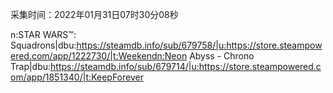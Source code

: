 采集时间：2022年01月31日07时30分08秒

n:STAR WARS™: Squadrons|dbu:https://steamdb.info/sub/679758/|u:https://store.steampowered.com/app/1222730/|t:Weekendn:Neon Abyss - Chrono Trap|dbu:https://steamdb.info/sub/679714/|u:https://store.steampowered.com/app/1851340/|t:KeepForever